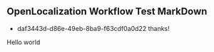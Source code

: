 ## OpenLocalization Workflow Test MarkDown
* daf3443d-d86e-49eb-8ba9-f63cdf0a0d22 
thanks!

Hello world